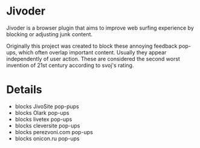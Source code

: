# Jivoder

Jivoder is a browser plugin that aims to improve web surfing experience by
blocking or adjusting junk content.

Originally this project was created to block these annoying feedback pop-ups,
which often overlap important content. Usually they appear independently of
user action. These are considered the second worst invention of 21st century
according to svoj's rating.

# Details

- blocks JivoSite pop-pups
- blocks Olark pop-ups
- blocks livetex pop-ups
- blocks cleversite pop-ups
- blocks perezvoni.com pop-ups
- blocks onicon.ru pop-ups

